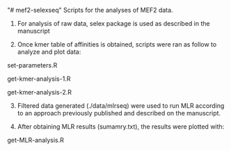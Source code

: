 "# mef2-selexseq" 
Scripts for the analyses of MEF2 data.

1) For analysis of raw data, selex package is used as described in the manuscript

2) Once kmer table of affinities is obtained, scripts were ran as follow to analyze and plot data:

set-parameters.R

get-kmer-analysis-1.R

get-kmer-analysis-2.R

3) Filtered data generated (./data/mlrseq) were used to run MLR according to an approach previously published and described on the manuscript. 

4) After obtaining MLR results (sumamry.txt), the results were plotted with:

get-MLR-analysis.R

